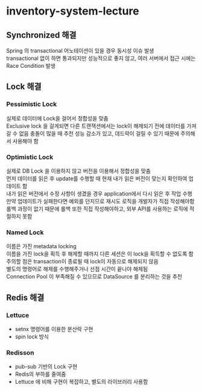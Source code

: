 # inventory-system-lecture

## Synchronized 해결
Spring 의 transactional 어노테이션이 있을 경우 동시성 이슈 발생  
transactional 없이 하면 통과되지만 성능적으로 좋지 않고, 여러 서버에서 접근 시에는 Race Condition 발생

## Lock 해결
### Pessimistic Lock
실제로 데이터에 Lock을 걸어서 정합성을 맞춤  
Exclusive lock 을 걸게되면 다른 트랜잭션에서는 lock이 해제되기 전에 데이터를 가져갈 수 없음
충돌이 많을 때 추천
성능 감소가 있고, 데드락이 걸릴 수 있기 때문에 주의해서 사용해야 함

### Optimistic Lock
실제로 DB Lock 을 이용하지 않고 버전을 이용해서 정합성을 맞춤  
먼저 데이터를 읽은 후 update를 수행할 때 현재 내가 읽은 버전이 맞는지 확인하여 업데이트 함  
내가 읽은 버전에서 수정 사항이 생겼을 경우 application에서 다시 읽은 후 작업 수행
만약 업데이트가 실패한다면 예외를 던지므로 재시도 로직을 개발자가 직접 작성해야함  
롤백 과정이 없기 때문에 롤백 또한 직접 작성해야하고, 외부 API를 사용하는 로직에 적절하지 못함 

### Named Lock
이름은 가진 metadata locking  
이름을 가진 lock을 획득 후 해제할 때까지 다른 세션은 이 lock을 획득할 수 없도록 함  
주의할 점은 transaction이 종료될 때 lock이 자동으로 해제되지 않음  
별도의 명령어로 해제를 수행해주거나 선점 시간이 끝나야 해제됨  
Connection Pool 이 부족해질 수 있으므로 DataSource 를 분리하는 것을 추천  

## Redis 해결
### Lettuce
 - setnx 명령어를 이용한 분산락 구현
 - spin lock 방식

### Redisson
 - pub-sub 기반의 Lock 구현 
 - Redis의 부하를 줄여줌
 - Lettuce 에 비해 구현이 복잡하고, 별도의 라이브러리 사용함
